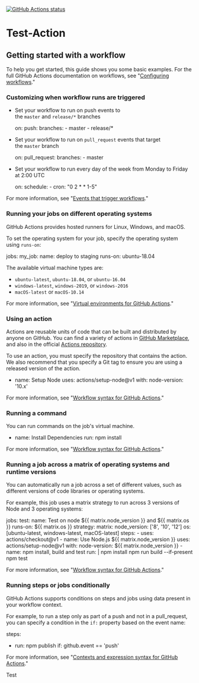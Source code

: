 [![GitHub Actions status](https://github.com/dbswo8910/Test-Action/workflows/CI/badge.svg)](https://github.com/dbswo8910/Test-Action/actions?workflow=CI)


# Test-Action
## **Getting started with a workflow**

To help you get started, this guide shows you some basic examples. For the full GitHub Actions documentation on workflows, see "[Configuring workflows](https://help.github.com/articles/configuring-workflows)."

### **Customizing when workflow runs are triggered**

- Set your workflow to run on push events to the `master` and `release/*` branches

    on: push: branches: - master - release/*

- Set your workflow to run on `pull_request` events that target the `master` branch

    on: pull_request: branches: - master

- Set your workflow to run every day of the week from Monday to Friday at 2:00 UTC

    on: schedule: - cron: "0 2 * * 1-5"

For more information, see "[Events that trigger workflows](https://help.github.com/articles/events-that-trigger-workflows)."

### **Running your jobs on different operating systems**

GitHub Actions provides hosted runners for Linux, Windows, and macOS.

To set the operating system for your job, specify the operating system using `runs-on`:

jobs: my_job: name: deploy to staging runs-on: ubuntu-18.04

The available virtual machine types are:

- `ubuntu-latest`, `ubuntu-18.04`, or `ubuntu-16.04`
- `windows-latest`, `windows-2019`, or `windows-2016`
- `macOS-latest` or `macOS-10.14`

For more information, see "[Virtual environments for GitHub Actions](https://help.github.com/articles/virtual-environments-for-github-actions)."

### **Using an action**

Actions are reusable units of code that can be built and distributed by anyone on GitHub. You can find a variety of actions in [GitHub Marketplace](https://github.com/marketplace?type=actions), and also in the official [Actions repository](https://github.com/actions/).

To use an action, you must specify the repository that contains the action. We also recommend that you specify a Git tag to ensure you are using a released version of the action.

- name: Setup Node uses: actions/setup-node@v1 with: node-version: '10.x'

For more information, see "[Workflow syntax for GitHub Actions](https://help.github.com/articles/workflow-syntax-for-github-actions#jobsjob_idstepsuses)."

### **Running a command**

You can run commands on the job's virtual machine.

- name: Install Dependencies run: npm install

For more information, see "[Workflow syntax for GitHub Actions](https://help.github.com/articles/workflow-syntax-for-github-actions#jobsjob_idstepsrun)."

### **Running a job across a matrix of operating systems and runtime versions**

You can automatically run a job across a set of different values, such as different versions of code libraries or operating systems.

For example, this job uses a matrix strategy to run across 3 versions of Node and 3 operating systems:

jobs: test: name: Test on node ${{ matrix.node_version }} and ${{ matrix.os }} runs-on: ${{ matrix.os }} strategy: matrix: node_version: ['8', '10', '12'] os: [ubuntu-latest, windows-latest, macOS-latest] steps: - uses: actions/checkout@v1 - name: Use Node.js ${{ matrix.node_version }} uses: actions/setup-node@v1 with: node-version: ${{ matrix.node_version }} - name: npm install, build and test run: | npm install npm run build --if-present npm test

For more information, see "[Workflow syntax for GitHub Actions](https://help.github.com/articles/workflow-syntax-for-github-actions#jobsjob_idstrategy)."

### **Running steps or jobs conditionally**

GitHub Actions supports conditions on steps and jobs using data present in your workflow context.

For example, to run a step only as part of a push and not in a pull_request, you can specify a condition in the `if:` property based on the event name:

steps:
- run: npm publish if: github.event == 'push'

For more information, see "[Contexts and expression syntax for GitHub Actions](https://help.github.com/articles/contexts-and-expression-syntax-for-github-actions)."

Test
